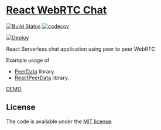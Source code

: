 # [React WebRTC Chat](https://react-webrtc-chat.herokuapp.com/)
[![Build Status](https://travis-ci.org/vardius/react-webrtc-chat.svg?branch=master)](https://travis-ci.org/vardius/react-webrtc-chat)
[![codecov](https://codecov.io/gh/vardius/react-webrtc-chat/branch/master/graph/badge.svg)](https://codecov.io/gh/vardius/react-webrtc-chat)

[![Deploy](https://www.herokucdn.com/deploy/button.svg)](https://heroku.com/deploy)

React Serverless chat application using peer to peer WebRTC

Example usage of
- [PeerData](https://github.com/vardius/peer-data) library.
- [ReactPeerData](https://github.com/vardius/react-peer-data) library.

[DEMO](https://react-webrtc-chat.herokuapp.com/)

<!-- ![Login](../master/.github/login.png)
![Chat](../master/.github/chat.png) -->

## License

The code is available under the [MIT license](LICENSE.txt).
